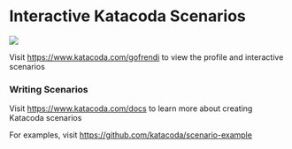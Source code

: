 # Interactive Katacoda Scenarios

[![](http://shields.katacoda.com/katacoda/gofrendi/count.svg)](https://www.katacoda.com/gofrendi "Get your profile on Katacoda.com")

Visit https://www.katacoda.com/gofrendi to view the profile and interactive scenarios

### Writing Scenarios
Visit https://www.katacoda.com/docs to learn more about creating Katacoda scenarios

For examples, visit https://github.com/katacoda/scenario-example
